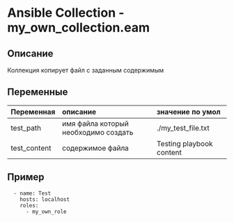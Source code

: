 # Ansible Collection - my_own_collection.eam
## Описание  
Коллекция копирует файл с заданным содержимым

## Переменные
| Переменная | описание | значение по умол
| :------------ | :------------------------------ | :--
test_path | имя файла который необходимо создать |./my_test_file.txt|
test_content| содержимое файла | Testing playbook content

## Пример
```
  - name: Test
    hosts: localhost
    roles:
      - my_own_role
```    